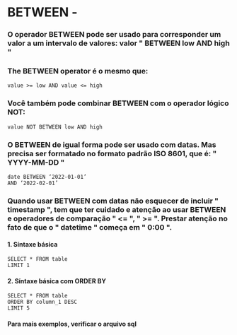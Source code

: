 # BETWEEN - 
### O operador BETWEEN pode ser usado para corresponder um valor a um intervalo de valores: valor " BETWEEN low AND high "
### The BETWEEN operator é o mesmo que:
````
value >= low AND value <= high
````
### Você também pode combinar BETWEEN com o operador lógico NOT:
````
value NOT BETWEEN low AND high
````
### O BETWEEN de igual forma pode ser usado com datas. Mas precisa ser formatado no formato padrão ISO 8601, que é: " YYYY-MM-DD "
````
date BETWEEN ‘2022-01-01’ 
AND ‘2022-02-01’
````
### Quando usar BETWEEN com datas não esquecer de incluir " timestamp ", tem que ter cuidado e atenção ao usar BETWEEN e operadores de comparação " <= ", " >= ". Prestar atenção no fato de que o " datetime " começa em " 0:00 ".


#### 1. Síntaxe básica
````
SELECT * FROM table
LIMIT 1
````
#### 2. Síntaxe básica com ORDER BY
````
SELECT * FROM table
ORDER BY column_1 DESC
LIMIT 5
````
#### Para mais exemplos, verificar o arquivo sql
